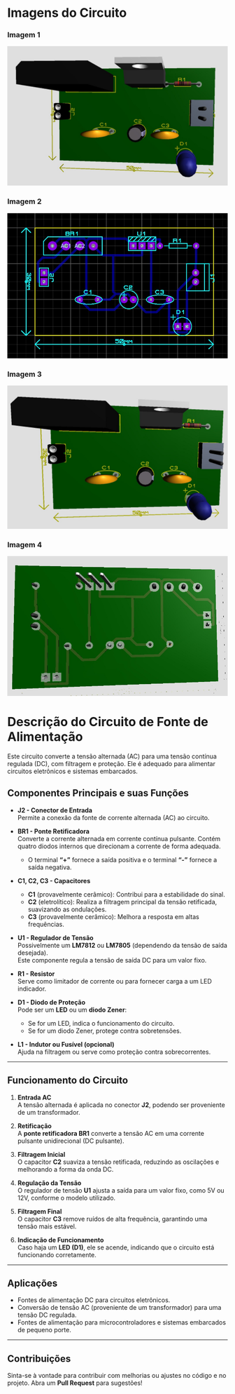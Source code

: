 # Imagens do Circuito

### Imagem 1
![Imagem 1](images/1.jpg)

### Imagem 2
![Imagem 2](images/2.jpg)

### Imagem 3
![Imagem 3](images/3.jpg)

### Imagem 4
![Imagem 4](images/4.jpg)

# Descrição do Circuito de Fonte de Alimentação

Este circuito converte a tensão alternada (AC) para uma tensão contínua regulada (DC), com filtragem e proteção. Ele é adequado para alimentar circuitos eletrônicos e sistemas embarcados.

## Componentes Principais e suas Funções

- **J2 - Conector de Entrada**  
  Permite a conexão da fonte de corrente alternada (AC) ao circuito.

- **BR1 - Ponte Retificadora**  
  Converte a corrente alternada em corrente contínua pulsante. Contém quatro diodos internos que direcionam a corrente de forma adequada.  
  - O terminal **“+”** fornece a saída positiva e o terminal **“-”** fornece a saída negativa.

- **C1, C2, C3 - Capacitores**  
  - **C1** (provavelmente cerâmico): Contribui para a estabilidade do sinal.  
  - **C2** (eletrolítico): Realiza a filtragem principal da tensão retificada, suavizando as ondulações.  
  - **C3** (provavelmente cerâmico): Melhora a resposta em altas frequências.

- **U1 - Regulador de Tensão**  
  Possivelmente um **LM7812** ou **LM7805** (dependendo da tensão de saída desejada).  
  Este componente regula a tensão de saída DC para um valor fixo.

- **R1 - Resistor**  
  Serve como limitador de corrente ou para fornecer carga a um LED indicador.

- **D1 - Diodo de Proteção**  
  Pode ser um **LED** ou um **diodo Zener**:  
  - Se for um LED, indica o funcionamento do circuito.  
  - Se for um diodo Zener, protege contra sobretensões.

- **L1 - Indutor ou Fusível (opcional)**  
  Ajuda na filtragem ou serve como proteção contra sobrecorrentes.

---

## Funcionamento do Circuito

1. **Entrada AC**  
   A tensão alternada é aplicada no conector **J2**, podendo ser proveniente de um transformador.

2. **Retificação**  
   A **ponte retificadora BR1** converte a tensão AC em uma corrente pulsante unidirecional (DC pulsante).

3. **Filtragem Inicial**  
   O capacitor **C2** suaviza a tensão retificada, reduzindo as oscilações e melhorando a forma da onda DC.

4. **Regulação da Tensão**  
   O regulador de tensão **U1** ajusta a saída para um valor fixo, como 5V ou 12V, conforme o modelo utilizado.

5. **Filtragem Final**  
   O capacitor **C3** remove ruídos de alta frequência, garantindo uma tensão mais estável.

6. **Indicação de Funcionamento**  
   Caso haja um **LED (D1)**, ele se acende, indicando que o circuito está funcionando corretamente.

---

## Aplicações

- Fontes de alimentação DC para circuitos eletrônicos.
- Conversão de tensão AC (proveniente de um transformador) para uma tensão DC regulada.
- Fontes de alimentação para microcontroladores e sistemas embarcados de pequeno porte.

---

## Contribuições

Sinta-se à vontade para contribuir com melhorias ou ajustes no código e no projeto. Abra um **Pull Request** para sugestões!

